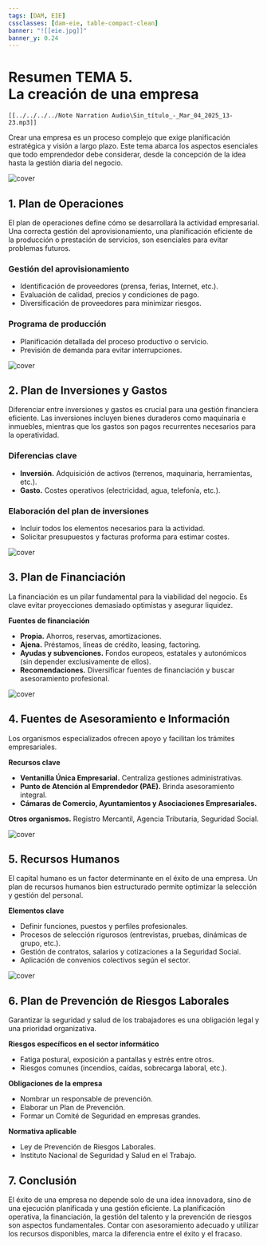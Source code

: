 ```yaml
---
tags: [DAM, EIE]
cssclasses: [dam-eie, table-compact-clean]
banner: "![[eie.jpg]]"
banner_y: 0.24
---
```


# **Resumen TEMA 5.** <br>La creación de una empresa

``` audio-player
[[../../../../Note Narration Audio\Sin_título_-_Mar_04_2025_13-23.mp3]]
```

Crear una empresa es un proceso complejo que exige planificación estratégica y visión a largo plazo. Este tema abarca los aspectos esenciales que todo emprendedor debe considerar, desde la concepción de la idea hasta la gestión diaria del negocio.

![cover](../../../../_Media/Imágenes/EIE/05-Plan.png)

## 1. Plan de Operaciones

El plan de operaciones define cómo se desarrollará la actividad empresarial. Una correcta gestión del aprovisionamiento, una planificación eficiente de la producción o prestación de servicios, son esenciales para evitar problemas futuros.

### Gestión del aprovisionamiento

- Identificación de proveedores (prensa, ferias, Internet, etc.).
- Evaluación de calidad, precios y condiciones de pago.
- Diversificación de proveedores para minimizar riesgos.

### Programa de producción

- Planificación detallada del proceso productivo o servicio.
- Previsión de demanda para evitar interrupciones.

![cover](../../../../_Media/Imágenes/EIE/05-Inversiones.png)

## 2. Plan de Inversiones y Gastos

Diferenciar entre inversiones y gastos es crucial para una gestión financiera eficiente. Las inversiones incluyen bienes duraderos como maquinaria e inmuebles, mientras que los gastos son pagos recurrentes necesarios para la operatividad.

### Diferencias clave

- **Inversión.** Adquisición de activos (terrenos, maquinaria, herramientas, etc.).
- **Gasto.** Costes operativos (electricidad, agua, telefonía, etc.).

### Elaboración del plan de inversiones

- Incluir todos los elementos necesarios para la actividad.
- Solicitar presupuestos y facturas proforma para estimar costes.

![cover](../../../../_Media/Imágenes/EIE/05-Financiación.png)

## 3. Plan de Financiación

La financiación es un pilar fundamental para la viabilidad del negocio. Es clave evitar proyecciones demasiado optimistas y asegurar liquidez.

**Fuentes de financiación**
- **Propia.** Ahorros, reservas, amortizaciones.
- **Ajena.** Préstamos, líneas de crédito, leasing, factoring.
- **Ayudas y subvenciones.** Fondos europeos, estatales y autonómicos (sin depender exclusivamente de ellos).
- **Recomendaciones.** Diversificar fuentes de financiación y buscar asesoramiento profesional.

![cover](../../../../_Media/Imágenes/EIE/05-Asesoramiento.png)

## 4. Fuentes de Asesoramiento e Información

Los organismos especializados ofrecen apoyo y facilitan los trámites empresariales.

**Recursos clave**
- **Ventanilla Única Empresarial.** Centraliza gestiones administrativas.
- **Punto de Atención al Emprendedor (PAE).** Brinda asesoramiento integral.
- **Cámaras de Comercio, Ayuntamientos y Asociaciones Empresariales.**

**Otros organismos.** Registro Mercantil, Agencia Tributaria, Seguridad Social.

![cover](../../../../_Media/Imágenes/EIE/05-rrhh.png)

## 5. Recursos Humanos

El capital humano es un factor determinante en el éxito de una empresa. Un plan de recursos humanos bien estructurado permite optimizar la selección y gestión del personal.

**Elementos clave**
- Definir funciones, puestos y perfiles profesionales.
- Procesos de selección rigurosos (entrevistas, pruebas, dinámicas de grupo, etc.).
- Gestión de contratos, salarios y cotizaciones a la Seguridad Social.
- Aplicación de convenios colectivos según el sector.

![cover](../../../../_Media/Imágenes/EIE/05-prevención.png)

## 6. Plan de Prevención de Riesgos Laborales

Garantizar la seguridad y salud de los trabajadores es una obligación legal y una prioridad organizativa.

**Riesgos específicos en el sector informático**
- Fatiga postural, exposición a pantallas y estrés entre otros.
- Riesgos comunes (incendios, caídas, sobrecarga laboral, etc.).

**Obligaciones de la empresa**
- Nombrar un responsable de prevención.
- Elaborar un Plan de Prevención.
- Formar un Comité de Seguridad en empresas grandes.

**Normativa aplicable**
- Ley de Prevención de Riesgos Laborales.
- Instituto Nacional de Seguridad y Salud en el Trabajo.

## 7. Conclusión

El éxito de una empresa no depende solo de una idea innovadora, sino de una ejecución planificada y una gestión eficiente. La planificación operativa, la financiación, la gestión del talento y la prevención de riesgos son aspectos fundamentales. Contar con asesoramiento adecuado y utilizar los recursos disponibles, marca la diferencia entre el éxito y el fracaso.
